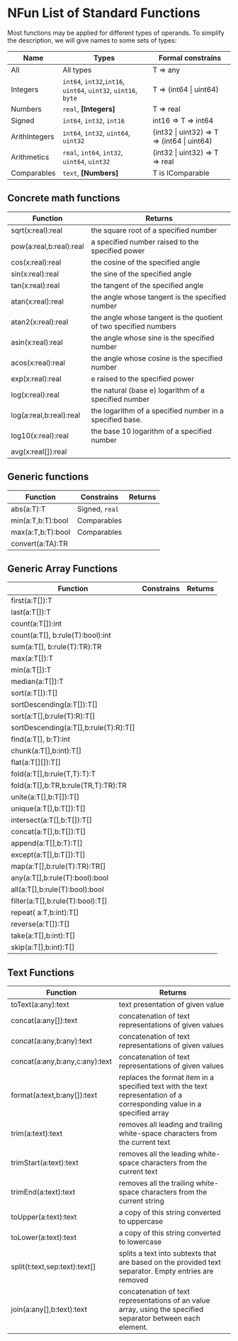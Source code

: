 # NFun List of Standard Functions

Most functions may be applied for different types of operands. To simplify the description, we will give names to some sets of types:

| Name          | Types                                                           | Formal constrains                                   |
|---------------|-----------------------------------------------------------------|-----------------------------------------------------|
| All           | All types                                                       | T => any                                            |
| Integers      | `int64`, `int32`,`int16`,  `uint64`, `uint32`, `uint16`, `byte` | T => (int64 &#124; uint64)                          |
| Numbers       | `real`, **[Integers]**                                          | T => real                                           |
| Signed        | `int64`, `int32`, `int16`                                       | int16 => T => int64                                 |
| ArithIntegers | `int64`, `int32`,         `uint64`, `uint32`                    | (int32 &#124; uint32) => T => (int64 &#124; uint64) |       
| Arithmetics   | `real`, `int64`, `int32`,         `uint64`, `uint32`            | (int32 &#124; uint32) => T => real                  | 
| Comparables   | `text`, **[Numbers]**                                           | T is IComparable                                    |

## Concrete math functions

| Function                | Returns	                                                         |
|-------------------------|------------------------------------------------------------------|
| sqrt(x:real):real       | the square root of a specified number                            |
| pow(a:real,b:real):real | a specified number raised to the specified power                 |
| cos(x:real):real        | the cosine of the specified angle                                |
| sin(x:real):real        | the sine of the specified angle                                  |
| tan(x:real):real        | the tangent of the specified angle                               |
| atan(x:real):real       | the angle whose tangent is the specified number                  |
| atan2(x:real):real      | the angle whose tangent is the quotient of two specified numbers |
| asin(x:real):real       | the angle whose sine is the specified number                     |
| acos(x:real):real       | the angle whose cosine is the specified number	                  |
| exp(x:real):real        | e raised to the specified power	                                 |
| log(x:real):real        | the natural (base e) logarithm of a specified number             |
| log(a:real,b:real):real | the logarithm of a specified number in a specified base.         |
| log10(x:real):real      | the base 10 logarithm of a specified number                      |
| avg(x:real[]):real      |                                                                  |

## Generic functions
| Function          | Constrains     | Returns	 |
|-------------------|----------------|----------|
| abs(a:T):T        | Signed, `real` |          |
| min(a:T,b:T):bool | Comparables    |          |
| max(a:T,b:T):bool | Comparables    |          |
| convert(a:TA):TR  |                |          |

## Generic Array Functions
| Function                              | Constrains | Returns	 |
|---------------------------------------|------------|----------|
| first(a:T[]):T                        |            |          |
| last(a:T[]):T                         |            |          |
| count(a:T[]):int                      |            |          |
| count(a:T[], b:rule(T):bool):int      |            |          |
| sum(a:T[], b:rule(T):TR):TR           |            |          |
| max(a:T[]):T                          |            |          |
| min(a:T[]):T                          |            |          |
| median(a:T[]):T                       |            |          |
| sort(a:T[]):T[]                       |            |          |
| sortDescending(a:T[]):T[]             |            |          |
| sort(a:T[],b:rule(T):R):T[]           |            |          |
| sortDescending(a:T[],b:rule(T):R):T[] |            |          |
| find(a:T[], b:T):int                  |            |          |
| chunk(a:T[],b:int):T[]                |            |          |
| flat(a:T[][]):T[]                     |            |          |
| fold(a:T[],b:rule(T,T):T):T           |            |          |
| fold(a:T[],b:TR,b:rule(TR,T):TR):TR   |            |          |
| unite(a:T[],b:T[]):T[]                |            |          |
| unique(a:T[],b:T[]):T[]               |            |          |
| intersect(a:T[],b:T[]):T[]            |            |          |
| concat(a:T[],b:T[]):T[]               |            |          |
| append(a:T[],b:T):T[]                 |            |          |
| except(a:T[],b:T[]):T[]               |            |          |
| map(a:T[],b:rule(T):TR):TR[]          |            |          |
| any(a:T[],b:rule(T):bool):bool        |            |          |
| all(a:T[],b:rule(T):bool):bool        |            |          |
| filter(a:T[],b:rule(T):bool):T[]      |            |          |
| repeat( a:T,b:int):T[]                |            |          |
| reverse(a:T[]):T[]                    |            |          |
| take(a:T[],b:int):T[]                 |            |          |
| skip(a:T[],b:int):T[]                 |            |          |


## Text Functions
| Function                       | Returns	                                                                                                                |
|--------------------------------|-------------------------------------------------------------------------------------------------------------------------|
| toText(a:any):text             | text presentation of given value                                                                                        |
| concat(a:any[]):text           | concatenation of text representations of given values                                                                   |
| concat(a:any,b:any):text       | concatenation of text representations of given values                                                                   |
| concat(a:any,b:any,c:any):text | concatenation of text representations of given values                                                                   |
| format(a:text,b:any[]):text    | replaces the format item in a specified text with the text representation of a corresponding value in a specified array |
| trim(a:text):text              | removes all leading and trailing white-space characters from the current text                                           |
| trimStart(a:text):text         | removes all the leading white-space characters from the current text                                                    |
| trimEnd(a:text):text           | removes all the trailing white-space characters from the current string                                                 |
| toUpper(a:text):text           | a copy of this string converted to uppercase                                                                            |
| toLower(a:text):text           | a copy of this string converted to lowercase                                                                            |
| split(t:text,sep:text):text[]  | splits a text into subtexts that are based on the provided text separator. Empty entries are removed                    |
| join(a:any[],b:text):text      | concatenation of text representations of an value array, using the specified separator between each element.            |

